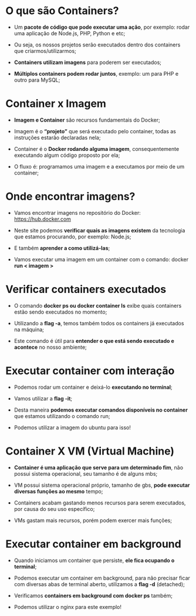 # O que são Containers? #

* Um **pacote de código que pode executar uma ação**, por exemplo: rodar uma aplicação de Node.js, PHP, Python e etc;​

* Ou seja, os nossos projetos serão executados dentro dos containers que criarmos/utilizarmos;​

* **Containers utilizam imagens** para poderem ser executados;​

* **Múltiplos containers podem rodar juntos**, exemplo: um para PHP e outro para MySQL;

# Container x Imagem #

* **Imagem e Container** são recursos fundamentais do Docker;​

* Imagem é o **“projeto”** que será executado pelo container, todas as instruções estarão declaradas nela;​

* Container é o **Docker rodando alguma imagem**, consequentemente executando algum código proposto por ela;​

* O fluxo é: programamos uma imagem e a executamos por meio de um container;

# Onde encontrar imagens?​ #

* Vamos encontrar imagens no repositório do Docker: https://hub.docker.com​

* Neste site podemos **verificar quais as imagens existem** da tecnologia que estamos procurando, por exemplo: Node.js;​

* E também **aprender a como utilizá-las**;​

* Vamos executar uma imagem em um container com o comando: docker **run < imagem >**

# Verificar containers executados #

* O comando **docker ps ou docker container ls** exibe quais containers estão sendo executados no momento;​

* Utilizando a **flag -a**, temos também todos os containers já executados na máquina;​

* Este comando é útil para **entender o que está sendo executado e acontece** no nosso ambiente;

# Executar container com interação​ #

* Podemos rodar um container e deixá-lo **executando no terminal**;​

* Vamos utilizar a **flag -it**;​

* Desta maneira **podemos executar comandos disponíveis no container** que estamos utilizando o comando run;​

* Podemos utilizar a imagem do ubuntu para isso!

# Container X VM (Virtual Machine)​ #

* **Container é uma aplicação que serve para um determinado fim**, não possui sistema operacional, seu tamanho é de alguns mbs;​

* VM possui sistema operacional próprio, tamanho de gbs, **pode executar diversas funções ao mesmo** tempo;​

* Containers acabam gastando menos recursos para serem executados, por causa do seu uso específico;​

* VMs gastam mais recursos, porém podem exercer mais funções;​

# Executar container em background​ #

* Quando iniciamos um container que persiste, **ele fica ocupando o terminal**;​

* Podemos executar um container em background, para não precisar ficar com diversas abas de terminal aberto, utilizamos a **flag -d** (detached);​

* Verificamos **containers em background com docker ps** também;​

* Podemos utilizar o nginx para este exemplo!​

​
​